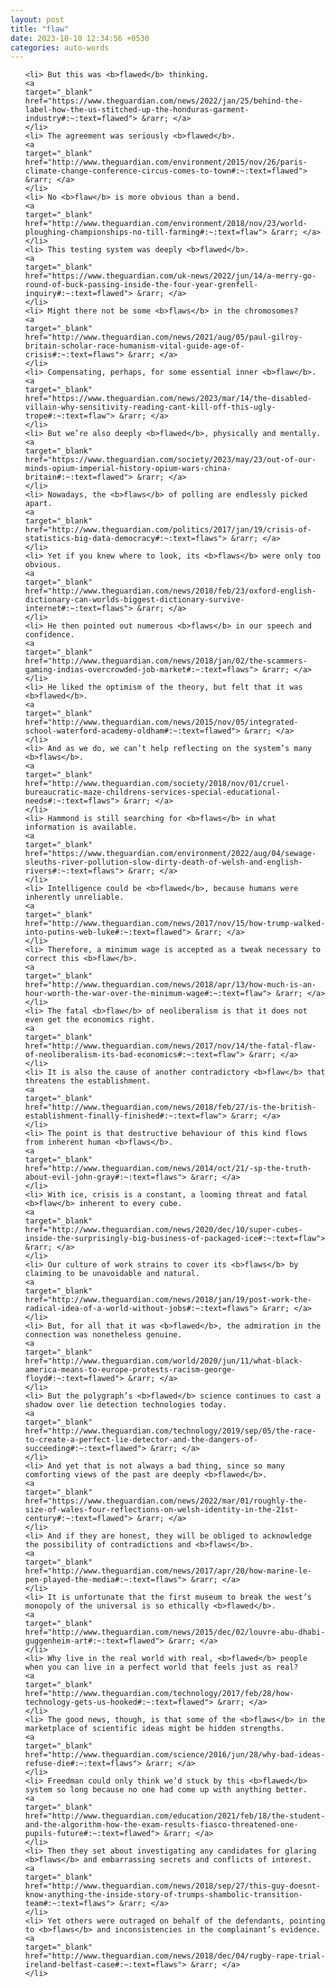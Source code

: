 ```yaml
---
layout: post
title: "flaw"
date: 2023-10-10 12:34:56 +0530
categories: auto-words
---
```

<ol>

    <li> But this was <b>flawed</b> thinking.
    <a 
    target="_blank" 
    href="https://www.theguardian.com/news/2022/jan/25/behind-the-label-how-the-us-stitched-up-the-honduras-garment-industry#:~:text=flawed"> &rarr; </a>
    </li>
    <li> The agreement was seriously <b>flawed</b>.
    <a 
    target="_blank" 
    href="http://www.theguardian.com/environment/2015/nov/26/paris-climate-change-conference-circus-comes-to-town#:~:text=flawed"> &rarr; </a>
    </li>
    <li> No <b>flaw</b> is more obvious than a bend.
    <a 
    target="_blank" 
    href="http://www.theguardian.com/environment/2018/nov/23/world-ploughing-championships-no-till-farming#:~:text=flaw"> &rarr; </a>
    </li>
    <li> This testing system was deeply <b>flawed</b>.
    <a 
    target="_blank" 
    href="https://www.theguardian.com/uk-news/2022/jun/14/a-merry-go-round-of-buck-passing-inside-the-four-year-grenfell-inquiry#:~:text=flawed"> &rarr; </a>
    </li>
    <li> Might there not be some <b>flaws</b> in the chromosomes?
    <a 
    target="_blank" 
    href="http://www.theguardian.com/news/2021/aug/05/paul-gilroy-britain-scholar-race-humanism-vital-guide-age-of-crisis#:~:text=flaws"> &rarr; </a>
    </li>
    <li> Compensating, perhaps, for some essential inner <b>flaw</b>.
    <a 
    target="_blank" 
    href="https://www.theguardian.com/news/2023/mar/14/the-disabled-villain-why-sensitivity-reading-cant-kill-off-this-ugly-trope#:~:text=flaw"> &rarr; </a>
    </li>
    <li> But we’re also deeply <b>flawed</b>, physically and mentally.
    <a 
    target="_blank" 
    href="https://www.theguardian.com/society/2023/may/23/out-of-our-minds-opium-imperial-history-opium-wars-china-britain#:~:text=flawed"> &rarr; </a>
    </li>
    <li> Nowadays, the <b>flaws</b> of polling are endlessly picked apart.
    <a 
    target="_blank" 
    href="http://www.theguardian.com/politics/2017/jan/19/crisis-of-statistics-big-data-democracy#:~:text=flaws"> &rarr; </a>
    </li>
    <li> Yet if you knew where to look, its <b>flaws</b> were only too obvious.
    <a 
    target="_blank" 
    href="http://www.theguardian.com/news/2018/feb/23/oxford-english-dictionary-can-worlds-biggest-dictionary-survive-internet#:~:text=flaws"> &rarr; </a>
    </li>
    <li> He then pointed out numerous <b>flaws</b> in our speech and confidence.
    <a 
    target="_blank" 
    href="http://www.theguardian.com/news/2018/jan/02/the-scammers-gaming-indias-overcrowded-job-market#:~:text=flaws"> &rarr; </a>
    </li>
    <li> He liked the optimism of the theory, but felt that it was <b>flawed</b>.
    <a 
    target="_blank" 
    href="http://www.theguardian.com/news/2015/nov/05/integrated-school-waterford-academy-oldham#:~:text=flawed"> &rarr; </a>
    </li>
    <li> And as we do, we can’t help reflecting on the system’s many <b>flaws</b>.
    <a 
    target="_blank" 
    href="http://www.theguardian.com/society/2018/nov/01/cruel-bureaucratic-maze-childrens-services-special-educational-needs#:~:text=flaws"> &rarr; </a>
    </li>
    <li> Hammond is still searching for <b>flaws</b> in what information is available.
    <a 
    target="_blank" 
    href="https://www.theguardian.com/environment/2022/aug/04/sewage-sleuths-river-pollution-slow-dirty-death-of-welsh-and-english-rivers#:~:text=flaws"> &rarr; </a>
    </li>
    <li> Intelligence could be <b>flawed</b>, because humans were inherently unreliable.
    <a 
    target="_blank" 
    href="http://www.theguardian.com/news/2017/nov/15/how-trump-walked-into-putins-web-luke#:~:text=flawed"> &rarr; </a>
    </li>
    <li> Therefore, a minimum wage is accepted as a tweak necessary to correct this <b>flaw</b>.
    <a 
    target="_blank" 
    href="http://www.theguardian.com/news/2018/apr/13/how-much-is-an-hour-worth-the-war-over-the-minimum-wage#:~:text=flaw"> &rarr; </a>
    </li>
    <li> The fatal <b>flaw</b> of neoliberalism is that it does not even get the economics right.
    <a 
    target="_blank" 
    href="http://www.theguardian.com/news/2017/nov/14/the-fatal-flaw-of-neoliberalism-its-bad-economics#:~:text=flaw"> &rarr; </a>
    </li>
    <li> It is also the cause of another contradictory <b>flaw</b> that threatens the establishment.
    <a 
    target="_blank" 
    href="http://www.theguardian.com/news/2018/feb/27/is-the-british-establishment-finally-finished#:~:text=flaw"> &rarr; </a>
    </li>
    <li> The point is that destructive behaviour of this kind flows from inherent human <b>flaws</b>.
    <a 
    target="_blank" 
    href="http://www.theguardian.com/news/2014/oct/21/-sp-the-truth-about-evil-john-gray#:~:text=flaws"> &rarr; </a>
    </li>
    <li> With ice, crisis is a constant, a looming threat and fatal <b>flaw</b> inherent to every cube.
    <a 
    target="_blank" 
    href="http://www.theguardian.com/news/2020/dec/10/super-cubes-inside-the-surprisingly-big-business-of-packaged-ice#:~:text=flaw"> &rarr; </a>
    </li>
    <li> Our culture of work strains to cover its <b>flaws</b> by claiming to be unavoidable and natural.
    <a 
    target="_blank" 
    href="http://www.theguardian.com/news/2018/jan/19/post-work-the-radical-idea-of-a-world-without-jobs#:~:text=flaws"> &rarr; </a>
    </li>
    <li> But, for all that it was <b>flawed</b>, the admiration in the connection was nonetheless genuine.
    <a 
    target="_blank" 
    href="http://www.theguardian.com/world/2020/jun/11/what-black-america-means-to-europe-protests-racism-george-floyd#:~:text=flawed"> &rarr; </a>
    </li>
    <li> But the polygraph’s <b>flawed</b> science continues to cast a shadow over lie detection technologies today.
    <a 
    target="_blank" 
    href="http://www.theguardian.com/technology/2019/sep/05/the-race-to-create-a-perfect-lie-detector-and-the-dangers-of-succeeding#:~:text=flawed"> &rarr; </a>
    </li>
    <li> And yet that is not always a bad thing, since so many comforting views of the past are deeply <b>flawed</b>.
    <a 
    target="_blank" 
    href="https://www.theguardian.com/news/2022/mar/01/roughly-the-size-of-wales-four-reflections-on-welsh-identity-in-the-21st-century#:~:text=flawed"> &rarr; </a>
    </li>
    <li> And if they are honest, they will be obliged to acknowledge the possibility of contradictions and <b>flaws</b>.
    <a 
    target="_blank" 
    href="http://www.theguardian.com/news/2017/apr/20/how-marine-le-pen-played-the-media#:~:text=flaws"> &rarr; </a>
    </li>
    <li> It is unfortunate that the first museum to break the west’s monopoly of the universal is so ethically <b>flawed</b>.
    <a 
    target="_blank" 
    href="http://www.theguardian.com/news/2015/dec/02/louvre-abu-dhabi-guggenheim-art#:~:text=flawed"> &rarr; </a>
    </li>
    <li> Why live in the real world with real, <b>flawed</b> people when you can live in a perfect world that feels just as real?
    <a 
    target="_blank" 
    href="http://www.theguardian.com/technology/2017/feb/28/how-technology-gets-us-hooked#:~:text=flawed"> &rarr; </a>
    </li>
    <li> The good news, though, is that some of the <b>flaws</b> in the marketplace of scientific ideas might be hidden strengths.
    <a 
    target="_blank" 
    href="http://www.theguardian.com/science/2016/jun/28/why-bad-ideas-refuse-die#:~:text=flaws"> &rarr; </a>
    </li>
    <li> Freedman could only think we’d stuck by this <b>flawed</b> system so long because no one had come up with anything better.
    <a 
    target="_blank" 
    href="http://www.theguardian.com/education/2021/feb/18/the-student-and-the-algorithm-how-the-exam-results-fiasco-threatened-one-pupils-future#:~:text=flawed"> &rarr; </a>
    </li>
    <li> Then they set about investigating any candidates for glaring <b>flaws</b> and embarrassing secrets and conflicts of interest.
    <a 
    target="_blank" 
    href="http://www.theguardian.com/news/2018/sep/27/this-guy-doesnt-know-anything-the-inside-story-of-trumps-shambolic-transition-team#:~:text=flaws"> &rarr; </a>
    </li>
    <li> Yet others were outraged on behalf of the defendants, pointing to <b>flaws</b> and inconsistencies in the complainant’s evidence.
    <a 
    target="_blank" 
    href="http://www.theguardian.com/news/2018/dec/04/rugby-rape-trial-ireland-belfast-case#:~:text=flaws"> &rarr; </a>
    </li>